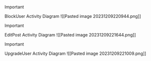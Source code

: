 > [!important] 
> BlockUser Activity Diagram
> ![[Pasted image 20231209220944.png]]

> [!important] 
> EditPost Activity Diagram
> ![[Pasted image 20231209221644.png]]

> [!important] 
> UpgradeUser Activity Diagram
> ![[Pasted image 20231209221009.png]]
> 
